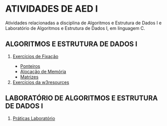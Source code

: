 # ATIVIDADES DE AED I
Atividades relacionadas a disciplina de Algoritmos e Estrutura de Dados I e Laboratório de Algoritmos e Estrutura de Dados I, em linguagem C.

## ALGORITMOS E ESTRUTURA DE DADOS I

<div>
  <ol>
    <li><a href="https://github.com/Gustavo-A-Mendes/atividades-AEDI/tree/main/exercicios%20de%20fixacao">Exercícios de Fixação</a></li>
    <ul type="disc">
      <li><a href="https://github.com/Gustavo-A-Mendes/atividades-AEDI/tree/main/exercicios%20de%20fixacao/1_ponteiros">Ponteiros</a></li>
      <li><a href="https://github.com/Gustavo-A-Mendes/atividades-AEDI/tree/main/exercicios%20de%20fixacao/2_alocacao%20de%20memoria">Alocação de Memória</a></li>
      <li><a href="https://github.com/Gustavo-A-Mendes/atividades-AEDI/tree/main/exercicios%20de%20fixacao/3_matrizes">Matrizes</a></li>
    </ul>
    <li><a href="https://github.com/Gustavo-A-Mendes/atividades-AEDI/tree/main/exercicios-w3resources">Exercícios da w3resources</a></li>
  </ol>
</div>

## LABORATÓRIO DE ALGORITMOS E ESTRUTURA DE DADOS I
<div>
  <ol>
    <li><a href="https://github.com/Gustavo-A-Mendes/atividades-AEDI/tree/main/pratica%20laboratorio">Práticas Laboratório</a></li>
    <ul type="disc">
    </ul>
  </ol>
</div>
